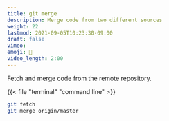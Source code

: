```yaml
---
title: git merge
description: Merge code from two different sources
weight: 22
lastmod: 2021-09-05T10:23:30-09:00
draft: false
vimeo: 
emoji: 🤝
video_length: 2:00
---
```


Fetch and merge code from the remote repository.

{{< file "terminal" "command line" >}}
```bash
git fetch
git merge origin/master
```